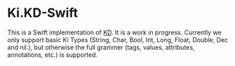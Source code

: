 # Ki.KD-Swift

This is a Swift implementation of [KD](https://github.com/kixi-io/Ki.Docs/wiki/Ki-Data-(KD)). It is a work in progress. Currently we only support basic Ki Types (String, Char, Bool, Int, Long, Float, Double, Dec and nil.), but otherwise the full grammer (tags, values, attributes, annotations, etc.) is supported.
